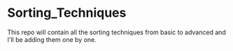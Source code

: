 # Sorting_Techniques
This repo will contain all the sorting techniques from basic to advanced  and I'll be adding them one by one.
